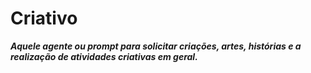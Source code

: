 # Criativo
***Aquele agente ou prompt para solicitar criações, artes, histórias e a realização de atividades criativas em geral.***
